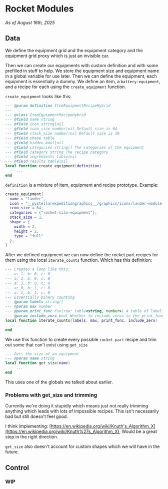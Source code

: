 # Rocket Modules
*As of August 16th, 2025*

## Data

We define the equipment grid and the equipment category and the equipment grid proxy which is just an invisible car.

Then we can create our equipments with custom definition and with some prefilled in stuff to help. We store the equipment size and equipment name in a global variable for use later. Then we can define the equipment, each equipment is essentially a dummy. We define an item, a `battery-equipment`, and a recipe for each using the `create_equipment` function.

`create_equipment` looks like this:
```lua
--- @param definition ItemEquipmentRecipeHybrid
---
--- @class ItemEquipmentRecipeHybrid
--- @field name string
--- @field icon string|nil
--- @field icon_size number|nil Default size is 64
--- @field stack_size number|nil Default size is 10
--- @field shape table
--- @field hidden bool|nil
--- @field categories string[] The categories of the equipment
--- @field category string The recipe category
--- @field ingredients table|nil
--- @field results table|nil
local function create_equipment(definition)
  -- ...
end
```
`definition` is a mixture of item, equipment and recipe prototype. Example:
```lua
create_equipment{
  name = "lander",
  icon = "__pystellarexpeditiongraphics__/graphics/icons/lander-module.png",
  icon_size = 64,
  categories = {"rocket-silo-equipment"},
  stack_size = 1,
  shape = {
    width = 2,
    height = 2,
    type = "full"
  },
}
```

After we defined equipment we can now define the rocket part recipes for them using the local `iterate_counts` function. Which has this definition:
```lua
--- Creates a loop like this:
--- a: 1, b: 0, c: 0
--- a: 2, b: 0, c: 0
--- a: 3, b: 0, c: 0
--- a: 0, b: 1, c: 0
--- a: 1, b: 1, c: 0
--- Essentially binary counting
--- @param labels string[]
--- @param max number
--- @param print_func fun(row: table<string, number>) A table of labels and numbers
--- @param include_zero bool Whether to include zeros in the print_func row param
local function iterate_counts(labels, max, print_func, include_zero)
  -- ...
end
```
We use this function to create every possible `rocket-part` recipe and trim out some that can't exist using `get_size`
```lua
--- Gets the size of an equipment
--- @param name string
local function get_size(name)
  -- ...
end
```
This uses one of the globals we talked about earlier.

### Problems with get_size and trimming
Currently we're doing it stupidly which means just not really trimming anything which leads with lots of impossible recipes. This isn't necessarily bad but still doesn't feel good.

I think implementing: [https://en.wikipedia.org/wiki/Knuth's_Algorithm_X](https://en.wikipedia.org/wiki/Knuth%27s_Algorithm_X), Would be a great step in the right direction.

`get_size` also doesn't account for custom shapes which we will have in the future.

## Control

### WIP
